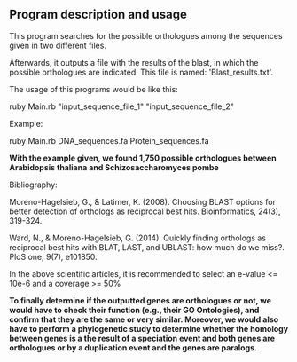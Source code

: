 ## Program description and usage
This program searches for the possible orthologues among the sequences given in two different files.

Afterwards, it outputs a file with the results of the blast, in which the possible orthologues are indicated. This file is named: 'Blast_results.txt'.

The usage of this programs would be like this:

ruby Main.rb "input_sequence_file_1" "input_sequence_file_2"

Example:

ruby Main.rb DNA_sequences.fa Protein_sequences.fa

**With the example given, we found 1,750 possible orthologues between Arabidopsis thaliana and Schizosaccharomyces pombe**

Bibliography:

Moreno-Hagelsieb, G., & Latimer, K. (2008). Choosing BLAST options for better detection of orthologs as reciprocal best hits. Bioinformatics, 24(3), 319-324.

Ward, N., & Moreno-Hagelsieb, G. (2014). Quickly finding orthologs as reciprocal best hits with BLAT, LAST, and UBLAST: how much do we miss?. PloS one, 9(7), e101850.

In the above scientific articles, it is recommended to select an e-value <= 10e-6 and a coverage >= 50%

**To finally determine if the outputted genes are orthologues or not, we would have to check their function (e.g., their GO Ontologies), and confirm that they are the same or very similar.
Moreover, we would also have to perform a phylogenetic study to determine whether the homology between genes is a the result of a speciation event and both genes are orthologues
or by a duplication event and the genes are paralogs.**